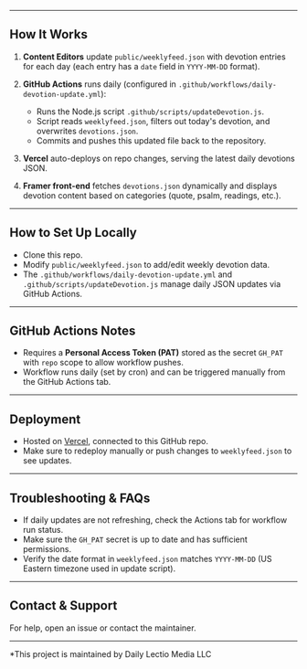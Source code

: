 
---

## How It Works

1. **Content Editors** update `public/weeklyfeed.json` with devotion entries for each day (each entry has a `date` field in `YYYY-MM-DD` format).

2. **GitHub Actions** runs daily (configured in `.github/workflows/daily-devotion-update.yml`):
   - Runs the Node.js script `.github/scripts/updateDevotion.js`.
   - Script reads `weeklyfeed.json`, filters out today's devotion, and overwrites `devotions.json`.
   - Commits and pushes this updated file back to the repository.

3. **Vercel** auto-deploys on repo changes, serving the latest daily devotions JSON.

4. **Framer front-end** fetches `devotions.json` dynamically and displays devotion content based on categories (quote, psalm, readings, etc.).

---

## How to Set Up Locally

- Clone this repo.
- Modify `public/weeklyfeed.json` to add/edit weekly devotion data.
- The `.github/workflows/daily-devotion-update.yml` and `.github/scripts/updateDevotion.js` manage daily JSON updates via GitHub Actions.

---

## GitHub Actions Notes

- Requires a **Personal Access Token (PAT)** stored as the secret `GH_PAT` with `repo` scope to allow workflow pushes.
- Workflow runs daily (set by cron) and can be triggered manually from the GitHub Actions tab.

---

## Deployment

- Hosted on [Vercel](https://vercel.com), connected to this GitHub repo.
- Make sure to redeploy manually or push changes to `weeklyfeed.json` to see updates.

---

## Troubleshooting & FAQs

- If daily updates are not refreshing, check the Actions tab for workflow run status.
- Make sure the `GH_PAT` secret is up to date and has sufficient permissions.
- Verify the date format in `weeklyfeed.json` matches `YYYY-MM-DD` (US Eastern timezone used in update script).

---

## Contact & Support

For help, open an issue or contact the maintainer.

---

*This project is maintained by Daily Lectio Media LLC

